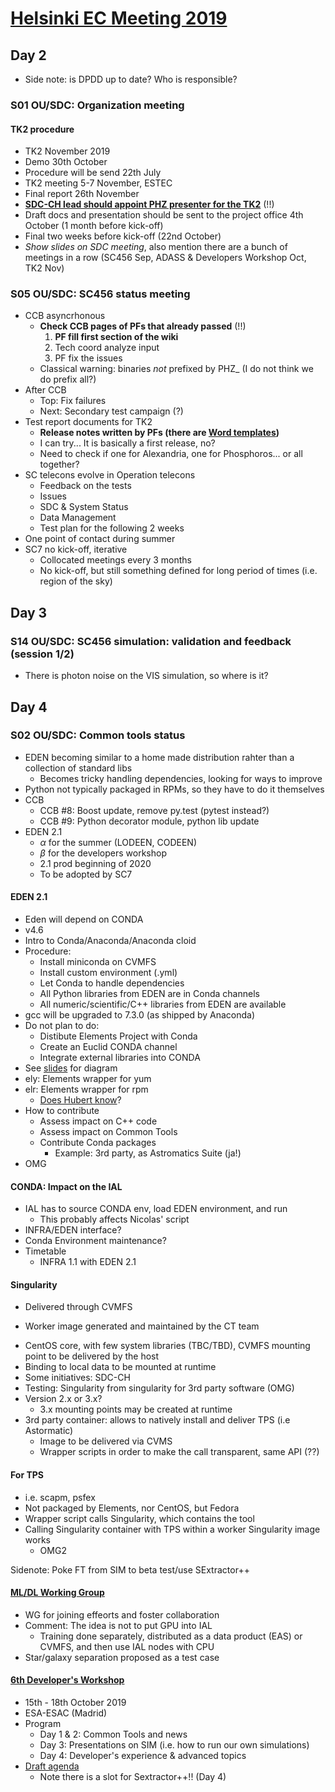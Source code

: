 # [Helsinki EC Meeting 2019](http://www.physics.helsinki.fi/ec2019/pages/schedule.html)

## Day 2

* Side note: is DPDD up to date? Who is responsible?

### S01 OU/SDC: Organization meeting

#### TK2 procedure
* TK2 November 2019
* Demo 30th October
* Procedure will be send 22th July
* TK2 meeting 5-7 November, ESTEC
* Final report 26th November
* **[SDC-CH lead should appoint PHZ presenter for the TK2](https://wiki.cosmos.esa.int/euclid/images/2/25/02_00_TK2_Zacchei_01062019_v1.0.pdf)** (!!)
* Draft docs and presentation should be sent to the project office 4th October (1 month before kick-off)
* Final two weeks before kick-off (22nd October)
* *Show slides on SDC meeting*, also mention there are a bunch of meetings in a row (SC456 Sep, ADASS & Developers Workshop Oct, TK2 Nov)

### S05 OU/SDC: SC456 status meeting
* CCB asyncrhonous
    - **Check CCB pages of PFs that already passed** (!!)
        1. **PF fill first section of the wiki**
        2. Tech coord analyze input
        3. PF fix the issues
    - Classical warning: binaries _not_ prefixed by PHZ_ (I do not think we do prefix all?)
* After CCB
    - Top: Fix failures
    - Next: Secondary test campaign (?)
* Test report documents for TK2
    - **Release notes written by PFs (there are [Word templates](https://euclid.roe.ac.uk/projects/sgsfr-paqa/wiki/Liste_des_documents_PF_(DDL)))**
    - I can try... It is basically a first release, no?
    - Need to check if one for Alexandria, one for Phosphoros... or all together?
* SC telecons evolve in Operation telecons
    - Feedback on the tests
    - Issues
    - SDC & System Status
    - Data Management
    - Test plan for the following 2 weeks
* One point of contact during summer
* SC7 no kick-off, iterative
    - Collocated meetings every 3 months
    - No kick-off, but still something defined for long period of times (i.e. region of the sky)
    
## Day 3

### S14 OU/SDC: SC456 simulation: validation and feedback (session 1/2)

* There is photon noise on the VIS simulation, so where is it?

## Day 4

### S02 OU/SDC: Common tools status
* EDEN becoming similar to a home made distribution rahter than a collection of standard libs
    - Becomes tricky handling dependencies, looking for ways to improve
* Python not typically packaged in RPMs, so they have to do it themselves
* CCB
    - CCB #8: Boost update, remove py.test (pytest instead?)
    - CCB #9: Python decorator module, python lib update
* EDEN 2.1
    - $\alpha$ for the summer (LODEEN, CODEEN)
    - $\beta$ for the developers workshop
    - 2.1 prod beginning of 2020
    - To be adopted by SC7
    
#### EDEN 2.1
* Eden will depend on CONDA
* v4.6
* Intro to Conda/Anaconda/Anaconda cloid
* Procedure:
    - Install miniconda on CVMFS
    - Install custom environment (.yml)
    - Let Conda to handle dependencies
    - All Python libraries from EDEN are in Conda channels
    - All numeric/scientific/C++ libraries from EDEN are available
* gcc will be upgraded to 7.3.0 (as shipped by Anaconda)
* Do not plan to do:
    - Distibute Elements Project with Conda
    - Create an Euclid CONDA channel
    - Integrate external libraries into CONDA
* See [slides](https://euclid.roe.ac.uk/dmsf/files/5541/view) for diagram
* ely: Elements wrapper for yum
* elr: Elements wrapper for rpm
    - [Does Hubert know](https://gitlab.euclid-sgs.uk/fleroux/Elements/commits/conda-5.4)?
* How to contribute
    - Assess impact on C++ code
    - Assess impact on Common Tools
    - Contribute Conda packages
        * Example: 3rd party, as Astromatics Suite (ja!)
* OMG

#### CONDA: Impact on the IAL
* IAL has to source CONDA env, load EDEN environment, and run
    - This probably affects Nicolas' script
* INFRA/EDEN interface?
* Conda Environment maintenance?
* Timetable
    - INFRA 1.1 with EDEN 2.1
    
#### Singularity
* Delivered through CVMFS
- Worker image generated and maintained by the CT team
* CentOS core, with few system libraries (TBC/TBD), CVMFS mounting point to be delivered by the host
* Binding to local data to be mounted at runtime
* Some initiatives: SDC-CH
* Testing: Singularity from singularity for 3rd party software (OMG)
* Version 2.x or 3.x?
    - 3.x mounting points may be created at runtime
* 3rd party container: allows to natively install and deliver TPS (i.e Astormatic)
    - Image to be delivered via CVMS
    - Wrapper scripts in order to make the call transparent, same API (??)

#### For TPS
* i.e. scapm, psfex
* Not packaged by Elements, nor CentOS, but Fedora
* Wrapper script calls Singularity, which contains the tool
* Calling Singularity container with TPS within a worker Singularity image works
    - OMG2

Sidenote: Poke FT from SIM to beta test/use SExtractor++

#### [ML/DL Working Group](https://euclid.roe.ac.uk/dmsf/files/5548/view)
* WG for joining effeorts and foster collaboration
* Comment: The idea is not to put GPU into IAL
    - Training done separately, distributed as a data product (EAS) or CVMFS, and then use IAL nodes with CPU
* Star/galaxy separation proposed as a test case

#### [6th Developer's Workshop](https://euclid.roe.ac.uk/dmsf/files/5550/view)
* 15th - 18th October 2019
* ESA-ESAC (Madrid)
* Program
    - Day 1 & 2: Common Tools and news
    - Day 3: Presentations on SIM (i.e. how to run our own simulations)
    - Day 4: Developer's experience & advanced topics
* [Draft agenda](https://euclid.roe.ac.uk/projects/codeen-users/wiki/DevelopersWorkshop6)
    - Note there is a slot for Sextractor++!! (Day 4)
